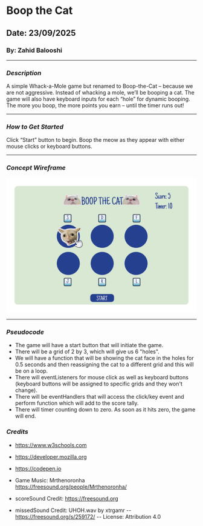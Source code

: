 # Boop the Cat
## Date: 23/09/2025
### By: Zahid Balooshi
***

### *Description*
A simple Whack-a-Mole game but renamed to Boop-the-Cat – because we are not aggressive. Instead of whacking a mole, we’ll be booping a cat. The game will also have keyboard inputs for each “hole” for dynamic booping. The more you boop, the more points you earn – until the timer runs out!
***

### *How to Get Started*
Click “Start” button to begin. Boop the meow as they appear with either mouse clicks or keyboard buttons.
***
### *Concept Wireframe*
![Image](./images/Wireframe.jpg)
***
### *Pseudocode*
* The game will have a start button that will initiate the game.
* There will be a grid of 2 by 3, which will give us 6 "holes".
* We will have a function that will be showing the cat face in the holes for 0.5 seconds and then reassigning the cat to a different grid and this will be on a loop.
* There will eventListeners for mouse click as well as keyboard buttons (keyboard buttons will be assigned to specific grids and they won't change).
* There will be eventHandlers that will access the click/key event and perform function which will add to the score tally.
* There will timer counting down to zero. As soon as it hits zero, the game will end.

### *Credits*

* https://www.w3schools.com
* https://developer.mozilla.org
* https://codepen.io

* Game Music: Mrthenoronha https://freesound.org/people/Mrthenoronha/
* scoreSound Credit: https://freesound.org
* missedSound Credit: UHOH.wav by xtrgamr -- https://freesound.org/s/259172/ -- License: Attribution 4.0
